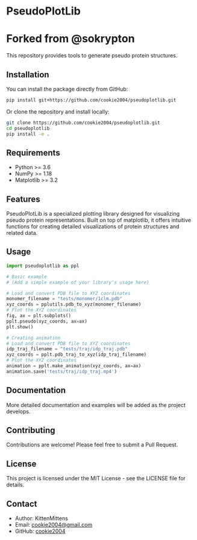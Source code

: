 # PseudoPlotLib
# Forked from @sokrypton

This repository provides tools to generate pseudo protein structures.  

## Installation

You can install the package directly from GitHub:

```bash
pip install git+https://github.com/cookie2004/pseudoplotlib.git
```

Or clone the repository and install locally:

```bash
git clone https://github.com/cookie2004/pseudoplotlib.git
cd pseudoplotlib
pip install -e .
```

## Requirements

- Python >= 3.6
- NumPy >= 1.18
- Matplotlib >= 3.2

## Features

PseudoPlotLib is a specialized plotting library designed for visualizing pseudo protein representations. Built on top of matplotlib, it offers intuitive functions for creating detailed visualizations of protein structures and related data.

## Usage

```python
import pseudoplotlib as ppl

# Basic example
# (Add a simple example of your library's usage here)

# Load and convert PDB file to XYZ coordinates
monomer_filename = "tests/monomer/1clm.pdb"
xyz_coords = pplutils.pdb_to_xyz(monomer_filename)
# Plot the XYZ coordinates
fig, ax = plt.subplots()
pplt.pseudo(xyz_coords, ax=ax)
plt.show()

# Creating animation
# Load and convert PDB file to XYZ coordinates
idp_traj_filename = "tests/traj/idp_traj.pdb"
xyz_coords = pplt.pdb_traj_to_xyz(idp_traj_filename)
# Plot the XYZ coordinates
animation = pplt.make_animation(xyz_coords, ax=ax)
animation.save('tests/traj/idp_traj.mp4')

```

## Documentation

More detailed documentation and examples will be added as the project develops.

## Contributing

Contributions are welcome! Please feel free to submit a Pull Request.

## License

This project is licensed under the MIT License - see the LICENSE file for details.

## Contact

- Author: KittenMittens
- Email: cookie2004@gmail.com
- GitHub: [cookie2004](https://github.com/cookie2004)